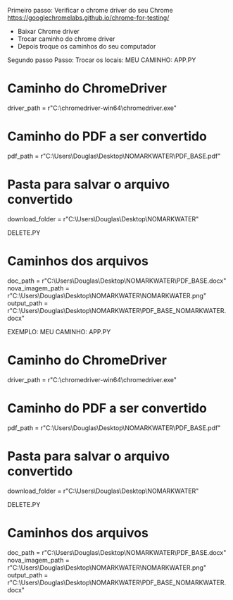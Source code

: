 Primeiro passo:
Verificar o chrome driver do seu Chrome
https://googlechromelabs.github.io/chrome-for-testing/
- Baixar Chrome driver
- Trocar caminho do chrome driver
- Depois troque os caminhos do seu computador

Segundo passo Passo:
Trocar os locais:
MEU CAMINHO:
APP.PY
# Caminho do ChromeDriver
driver_path = r"C:\chromedriver-win64\chromedriver.exe"
# Caminho do PDF a ser convertido
pdf_path = r"C:\Users\Douglas\Desktop\NOMARKWATER\PDF_BASE.pdf"
# Pasta para salvar o arquivo convertido
download_folder = r"C:\Users\Douglas\Desktop\NOMARKWATER"

DELETE.PY
# Caminhos dos arquivos
doc_path = r"C:\Users\Douglas\Desktop\NOMARKWATER\PDF_BASE.docx"
nova_imagem_path = r"C:\Users\Douglas\Desktop\NOMARKWATER\NOMARKWATER.png"
output_path = r"C:\Users\Douglas\Desktop\NOMARKWATER\PDF_BASE_NOMARKWATER.docx"



EXEMPLO:
MEU CAMINHO:
APP.PY
# Caminho do ChromeDriver
driver_path = r"C:\chromedriver-win64\chromedriver.exe"
# Caminho do PDF a ser convertido
pdf_path = r"C:\Users\Douglas\Desktop\NOMARKWATER\PDF_BASE.pdf"
# Pasta para salvar o arquivo convertido
download_folder = r"C:\Users\Douglas\Desktop\NOMARKWATER"



DELETE.PY
# Caminhos dos arquivos
doc_path = r"C:\Users\Douglas\Desktop\NOMARKWATER\PDF_BASE.docx"
nova_imagem_path = r"C:\Users\Douglas\Desktop\NOMARKWATER\NOMARKWATER.png"
output_path = r"C:\Users\Douglas\Desktop\NOMARKWATER\PDF_BASE_NOMARKWATER.docx"


